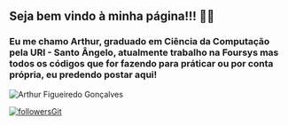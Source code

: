 ## Seja bem vindo à minha página!!! 👋😄

### Eu me chamo Arthur, graduado em Ciência da Computação pela URI - Santo Ângelo, atualmente trabalho na Foursys mas todos os códigos que for fazendo para práticar ou por conta própria, eu predendo postar aqui!

<img align="center" src="https://github-readme-stats.vercel.app/api?username=arthurfigon&show_icons=true&locale=en" alt="Arthur Figueiredo Gonçalves" />

[![followersGit](https://img.shields.io/github/followers/arthurfigon?style=social)](https://github.com/arthurfigon)
<!--
**arthurfigon/arthurfigon** is a ✨ _special_ ✨ repository because its `README.md` (this file) appears on your GitHub profile.

Here are some ideas to get you started:

- 🔭 I’m currently working on ...
- 🌱 I’m currently learning ...
- 👯 I’m looking to collaborate on ...
- 🤔 I’m looking for help with ...
- 💬 Ask me about ...
- 📫 How to reach me: ...
- 😄 Pronouns: ...
- ⚡ Fun fact: ...
-->
